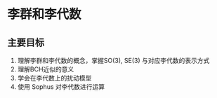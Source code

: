 # 李群和李代数

## 主要目标

1. 理解李群和李代数的概念，掌握SO(3), SE(3) 与对应李代数的表示方式
2. 理解BCH近似的意义
3. 学会在李代数上的扰动模型
4. 使用 Sophus 对李代数进行运算